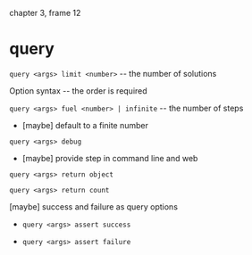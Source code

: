 chapter 3, frame 12

# query

`query <args> limit <number>` -- the number of solutions

Option syntax -- the order is required

`query <args> fuel <number> | infinite` -- the number of steps

- [maybe] default to a finite number

`query <args> debug`

- [maybe] provide step in command line and web

`query <args> return object`

`query <args> return count`

[maybe] success and failure as query options

- `query <args> assert success`

- `query <args> assert failure`
